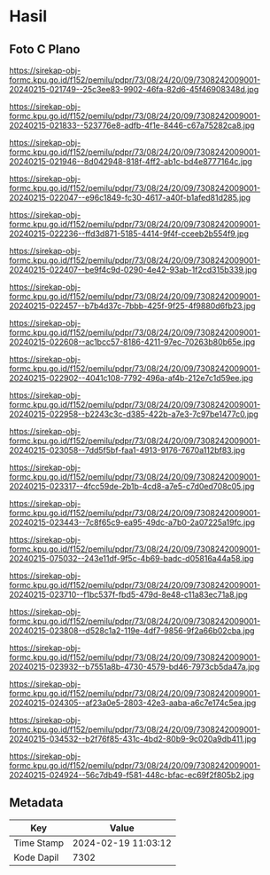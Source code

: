 # Hasil

## Foto C Plano

https://sirekap-obj-formc.kpu.go.id/f152/pemilu/pdpr/73/08/24/20/09/7308242009001-20240215-021749--25c3ee83-9902-46fa-82d6-45f46908348d.jpg

https://sirekap-obj-formc.kpu.go.id/f152/pemilu/pdpr/73/08/24/20/09/7308242009001-20240215-021833--523776e8-adfb-4f1e-8446-c67a75282ca8.jpg

https://sirekap-obj-formc.kpu.go.id/f152/pemilu/pdpr/73/08/24/20/09/7308242009001-20240215-021946--8d042948-818f-4ff2-ab1c-bd4e8777164c.jpg

https://sirekap-obj-formc.kpu.go.id/f152/pemilu/pdpr/73/08/24/20/09/7308242009001-20240215-022047--e96c1849-fc30-4617-a40f-b1afed81d285.jpg

https://sirekap-obj-formc.kpu.go.id/f152/pemilu/pdpr/73/08/24/20/09/7308242009001-20240215-022236--ffd3d871-5185-4414-9f4f-cceeb2b554f9.jpg

https://sirekap-obj-formc.kpu.go.id/f152/pemilu/pdpr/73/08/24/20/09/7308242009001-20240215-022407--be9f4c9d-0290-4e42-93ab-1f2cd315b339.jpg

https://sirekap-obj-formc.kpu.go.id/f152/pemilu/pdpr/73/08/24/20/09/7308242009001-20240215-022457--b7b4d37c-7bbb-425f-9f25-4f9880d6fb23.jpg

https://sirekap-obj-formc.kpu.go.id/f152/pemilu/pdpr/73/08/24/20/09/7308242009001-20240215-022608--ac1bcc57-8186-4211-97ec-70263b80b65e.jpg

https://sirekap-obj-formc.kpu.go.id/f152/pemilu/pdpr/73/08/24/20/09/7308242009001-20240215-022902--4041c108-7792-496a-af4b-212e7c1d59ee.jpg

https://sirekap-obj-formc.kpu.go.id/f152/pemilu/pdpr/73/08/24/20/09/7308242009001-20240215-022958--b2243c3c-d385-422b-a7e3-7c97be1477c0.jpg

https://sirekap-obj-formc.kpu.go.id/f152/pemilu/pdpr/73/08/24/20/09/7308242009001-20240215-023058--7dd5f5bf-faa1-4913-9176-7670a112bf83.jpg

https://sirekap-obj-formc.kpu.go.id/f152/pemilu/pdpr/73/08/24/20/09/7308242009001-20240215-023317--4fcc59de-2b1b-4cd8-a7e5-c7d0ed708c05.jpg

https://sirekap-obj-formc.kpu.go.id/f152/pemilu/pdpr/73/08/24/20/09/7308242009001-20240215-023443--7c8f65c9-ea95-49dc-a7b0-2a07225a19fc.jpg

https://sirekap-obj-formc.kpu.go.id/f152/pemilu/pdpr/73/08/24/20/09/7308242009001-20240215-075032--243e11df-9f5c-4b69-badc-d05816a44a58.jpg

https://sirekap-obj-formc.kpu.go.id/f152/pemilu/pdpr/73/08/24/20/09/7308242009001-20240215-023710--f1bc537f-fbd5-479d-8e48-c11a83ec71a8.jpg

https://sirekap-obj-formc.kpu.go.id/f152/pemilu/pdpr/73/08/24/20/09/7308242009001-20240215-023808--d528c1a2-119e-4df7-9856-9f2a66b02cba.jpg

https://sirekap-obj-formc.kpu.go.id/f152/pemilu/pdpr/73/08/24/20/09/7308242009001-20240215-023932--b7551a8b-4730-4579-bd46-7973cb5da47a.jpg

https://sirekap-obj-formc.kpu.go.id/f152/pemilu/pdpr/73/08/24/20/09/7308242009001-20240215-024305--af23a0e5-2803-42e3-aaba-a6c7e174c5ea.jpg

https://sirekap-obj-formc.kpu.go.id/f152/pemilu/pdpr/73/08/24/20/09/7308242009001-20240215-034532--b2f76f85-431c-4bd2-80b9-9c020a9db411.jpg

https://sirekap-obj-formc.kpu.go.id/f152/pemilu/pdpr/73/08/24/20/09/7308242009001-20240215-024924--56c7db49-f581-448c-bfac-ec69f2f805b2.jpg


## Metadata

| Key        | Value               |
| ---------- | ------------------- |
| Time Stamp | 2024-02-19 11:03:12 |
| Kode Dapil | 7302                |



